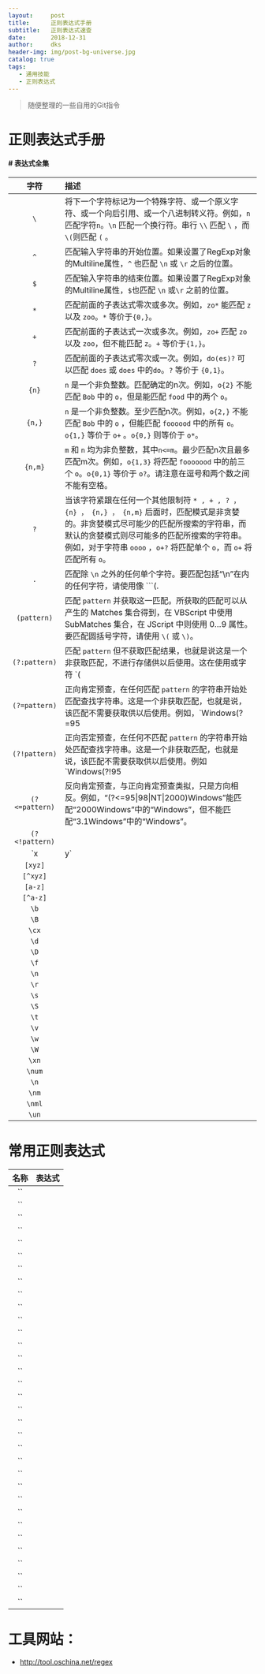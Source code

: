 ```yaml
---
layout:     post
title:      正则表达式手册
subtitle:   正则表达式速查
date:       2018-12-31
author:     dks
header-img: img/post-bg-universe.jpg
catalog: true
tags:
   - 通用技能
   - 正则表达式
---
```


>随便整理的一些自用的Git指令
# 正则表达式手册
#### # 表达式全集

| 字符           | 描述       |
| :-----------:   | :--------   |
| `\`        | 将下一个字符标记为一个特殊字符、或一个原义字符、或一个向后引用、或一个八进制转义符。例如，` n ` 匹配字符` n `。````\n````  匹配一个换行符。串行 `\\` 匹配 `\` ，而`\(`则匹配 `(` 。 |
| `^` | 匹配输入字符串的开始位置。如果设置了RegExp对象的Multiline属性，`^` 也匹配 ```\n``` 或 ``` \r ``` 之后的位置。 |
| `$` | 匹配输入字符串的结束位置。如果设置了RegExp对象的Multiline属性，`$`也匹配 ```\n``` 或```\r``` 之前的位置。 |
| `*` | 匹配前面的子表达式零次或多次。例如，`zo*`  能匹配 ```z``` 以及 ```zoo```。```*``` 等价于```{0,}```。 |
| `+` | 匹配前面的子表达式一次或多次。例如，`zo+` 匹配 ```zo``` 以及 `zoo`，但不能匹配 ```z```。```+``` 等价于```{1,}```。 |
| `?` | 匹配前面的子表达式零次或一次。例如，`do(es)?` 可以匹配 ```does``` 或 ```does``` 中的```do```。```?``` 等价于 ```{0,1}```。 |
| `{n}`  | `n` 是一个非负整数。匹配确定的n次。例如，`o{2}` 不能匹配 `Bob` 中的 `o`，但是能匹配 `food` 中的两个 `o`。 |
| `{n,}` | `n` 是一个非负整数。至少匹配n次。例如，`o{2,}` 不能匹配 `Bob` 中的 `o` ，但能匹配 `foooood` 中的所有 `o`。`o{1,}` 等价于 `o+` 。`o{0,}` 则等价于 `o*`。 |
| `{n,m}`  | `m` 和 `n` 均为非负整数，其中`n<=m`。最少匹配n次且最多匹配m次。例如，`o{1,3}` 将匹配 `fooooood` 中的前三个 `o`。`o{0,1}` 等价于 `o?`。请注意在逗号和两个数之间不能有空格。 |
| `?`  | 当该字符紧跟在任何一个其他限制符 ` * , + , ? ， {n} ， {n,} ， {n,m} ` 后面时，匹配模式是非贪婪的。非贪婪模式尽可能少的匹配所搜索的字符串，而默认的贪婪模式则尽可能多的匹配所搜索的字符串。例如，对于字符串 `oooo` ，`o+?` 将匹配单个 `o`，而 `o+` 将匹配所有 `o`。 |
| `.`  | 匹配除 `\n` 之外的任何单个字符。要匹配包括“\n”在内的任何字符，请使用像 ```(.|\n)``` 的模式。 |
| `(pattern)`  | 匹配 `pattern` 并获取这一匹配。所获取的匹配可以从产生的 Matches 集合得到，在 VBScript 中使用 SubMatches 集合，在 JScript 中则使用 $0…$9 属性。要匹配圆括号字符，请使用 ```\(``` 或 ```\)```。 |
| `(?:pattern)`  | 匹配 `pattern` 但不获取匹配结果，也就是说这是一个非获取匹配，不进行存储供以后使用。这在使用或字符 `(|)` 来组合一个模式的各个部分是很有用。例如 `industr(?:y|ies)` 就是一个比 `industry|industries` 更简略的表达式。 |
| `(?=pattern)`  | 正向肯定预查，在任何匹配 `pattern` 的字符串开始处匹配查找字符串。这是一个非获取匹配，也就是说，该匹配不需要获取供以后使用。例如，`Windows(?=95|98|NT|2000)` 能匹配`Windows2000` 中的 `Windows` ，但不能匹配 `Windows3.1` 中的 `Windows`。预查不消耗字符，也就是说，在一个匹配发生后，在最后一次匹配之后立即开始下一次匹配的搜索，而不是从包含预查的字符之后开始。 |
| `(?!pattern)`  | 正向否定预查，在任何不匹配 `pattern` 的字符串开始处匹配查找字符串。这是一个非获取匹配，也就是说，该匹配不需要获取供以后使用。例如 `Windows(?!95|98|NT|2000)`能匹配 `Windows3.1` 中的 `Windows` ，但不能匹配 `Windows2000` 中的 `Windows` 。预查不消耗字符，也就是说，在一个匹配发生后，在最后一次匹配之后立即开始下一次匹配的搜索，而不是从包含预查的字符之后开始 |
| `(?<=pattern)`  | 反向肯定预查，与正向肯定预查类拟，只是方向相反。例如，“(?<=95\|98\|NT\|2000)Windows”能匹配“2000Windows”中的“Windows”，但不能匹配“3.1Windows”中的“Windows”。 |
| `(?<!pattern)`  |  |
| `x|y`  |  |
| `[xyz]`  |  |
| `[^xyz]`  |  |
| `[a-z]`  |  |
| `[^a-z]`  |  |
| `\b`  |  |
| `\B`  |  |
| `\cx`  |  |
| `\d`  |  |
| `\D`  |  |
| `\f`  |  |
| `\n`  |  |
| `\r`  |  |
| `\s`  |  |
| `\S`  |  |
| `\t`  |  |
| `\v`  |  |
| `\w`  |  |
| `\W`  |  |
| `\xn`  |  |
| `\num`  |  |
| `\n`  |  |
| `\nm`  |  |
| `\nml`  |  |
| `\un`  |  |



# 常用正则表达式

| 名称        | 表达式    |
| :--------:   | :-----   |
| ``  |  |
| ``  |  |
| ``  |  |
| ``  |  |
| ``  |  |
| ``  |  |
| ``  |  |
| ``  |  |
| ``  |  |
| ``  |  |
| ``  |  |
| ``  |  |
| ``  |  |
| ``  |  |
| ``  |  |
| ``  |  |
| ``  |  |
| ``  |  |
| ``  |  |
| ``  |  |
| ``  |  |
| ``  |  |
| ``  |  |
| ``  |  |
| ``  |  |
| ``  |  |
| ``  |  |
| ``  |  |
| ``  |  |
| ``  |  |
| ``  |  |
| ``  |  |
| ``  |  |

# 工具网站：
- http://tool.oschina.net/regex

